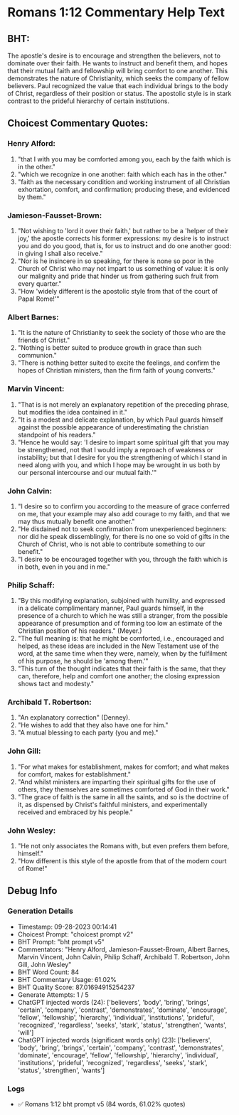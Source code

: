 # Romans 1:12 Commentary Help Text

## BHT:
The apostle's desire is to encourage and strengthen the believers, not to dominate over their faith. He wants to instruct and benefit them, and hopes that their mutual faith and fellowship will bring comfort to one another. This demonstrates the nature of Christianity, which seeks the company of fellow believers. Paul recognized the value that each individual brings to the body of Christ, regardless of their position or status. The apostolic style is in stark contrast to the prideful hierarchy of certain institutions.

## Choicest Commentary Quotes:
### Henry Alford:
1. "that I with you may be comforted among you, each by the faith which is in the other."
2. "which we recognize in one another: faith which each has in the other."
3. "faith as the necessary condition and working instrument of all Christian exhortation, comfort, and confirmation; producing these, and evidenced by them."

### Jamieson-Fausset-Brown:
1. "Not wishing to 'lord it over their faith,' but rather to be a 'helper of their joy,' the apostle corrects his former expressions: my desire is to instruct you and do you good, that is, for us to instruct and do one another good: in giving I shall also receive."
2. "Nor is he insincere in so speaking, for there is none so poor in the Church of Christ who may not impart to us something of value: it is only our malignity and pride that hinder us from gathering such fruit from every quarter."
3. "How 'widely different is the apostolic style from that of the court of Papal Rome!'"

### Albert Barnes:
1. "It is the nature of Christianity to seek the society of those who are the friends of Christ."
2. "Nothing is better suited to produce growth in grace than such communion."
3. "There is nothing better suited to excite the feelings, and confirm the hopes of Christian ministers, than the firm faith of young converts."

### Marvin Vincent:
1. "That is is not merely an explanatory repetition of the preceding phrase, but modifies the idea contained in it."
2. "It is a modest and delicate explanation, by which Paul guards himself against the possible appearance of underestimating the christian standpoint of his readers."
3. "Hence he would say: 'I desire to impart some spiritual gift that you may be strengthened, not that I would imply a reproach of weakness or instability; but that I desire for you the strengthening of which I stand in need along with you, and which I hope may be wrought in us both by our personal intercourse and our mutual faith.'"

### John Calvin:
1. "I desire so to confirm you according to the measure of grace conferred on me, that your example may also add courage to my faith, and that we may thus mutually benefit one another."
2. "He disdained not to seek confirmation from unexperienced beginners: nor did he speak dissemblingly, for there is no one so void of gifts in the Church of Christ, who is not able to contribute something to our benefit."
3. "I desire to be encouraged together with you, through the faith which is in both, even in you and in me."

### Philip Schaff:
1. "By this modifying explanation, subjoined with humility, and expressed in a delicate complimentary manner, Paul guards himself, in the presence of a church to which he was still a stranger, from the possible appearance of presumption and of forming too low an estimate of the Christian position of his readers." (Meyer.)
2. "The full meaning is: that he might be comforted, i.e., encouraged and helped, as these ideas are included in the New Testament use of the word, at the same time when they were, namely, when by the fulfilment of his purpose, he should be 'among them.'" 
3. "This turn of the thought indicates that their faith is the same, that they can, therefore, help and comfort one another; the closing expression shows tact and modesty."

### Archibald T. Robertson:
1. "An explanatory correction" (Denney).
2. "He wishes to add that they also have one for him."
3. "A mutual blessing to each party (you and me)."

### John Gill:
1. "For what makes for establishment, makes for comfort; and what makes for comfort, makes for establishment."
2. "And whilst ministers are imparting their spiritual gifts for the use of others, they themselves are sometimes comforted of God in their work."
3. "The grace of faith is the same in all the saints, and so is the doctrine of it, as dispensed by Christ's faithful ministers, and experimentally received and embraced by his people."

### John Wesley:
1. "He not only associates the Romans with, but even prefers them before, himself." 
2. "How different is this style of the apostle from that of the modern court of Rome!"


## Debug Info
### Generation Details
- Timestamp: 09-28-2023 00:14:41
- Choicest Prompt: "choicest prompt v2"
- BHT Prompt: "bht prompt v5"
- Commentators: "Henry Alford, Jamieson-Fausset-Brown, Albert Barnes, Marvin Vincent, John Calvin, Philip Schaff, Archibald T. Robertson, John Gill, John Wesley"
- BHT Word Count: 84
- BHT Commentary Usage: 61.02%
- BHT Quality Score: 87.01694915254237
- Generate Attempts: 1 / 5
- ChatGPT injected words (24):
	['believers', 'body', 'bring', 'brings', 'certain', 'company', 'contrast', 'demonstrates', 'dominate', 'encourage', 'fellow', 'fellowship', 'hierarchy', 'individual', 'institutions', 'prideful', 'recognized', 'regardless', 'seeks', 'stark', 'status', 'strengthen', 'wants', 'will']
- ChatGPT injected words (significant words only) (23):
	['believers', 'body', 'bring', 'brings', 'certain', 'company', 'contrast', 'demonstrates', 'dominate', 'encourage', 'fellow', 'fellowship', 'hierarchy', 'individual', 'institutions', 'prideful', 'recognized', 'regardless', 'seeks', 'stark', 'status', 'strengthen', 'wants']

### Logs
- ✅ Romans 1:12 bht prompt v5 (84 words, 61.02% quotes)